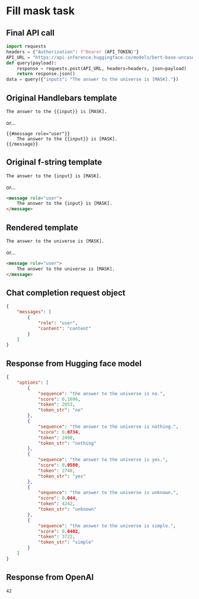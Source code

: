 # Fill mask task

## Final API call

```python
import requests
headers = {"Authorization": f"Bearer {API_TOKEN}"}
API_URL = "https://api-inference.huggingface.co/models/bert-base-uncased"
def query(payload):
    response = requests.post(API_URL, headers=headers, json=payload)
    return response.json()
data = query({"inputs": "The answer to the universe is [MASK]."})
```

## Original Handlebars template

```handlebars
The answer to the {{input}} is [MASK].
```
or...

```
{{#message role="user"}}
    The answer to the {{input}} is [MASK].
{{/message}}
```

## Original f-string template

```html
The answer to the {input} is [MASK].
```

or...

```html
<message role="user">
    The answer to the {input} is [MASK].
</message>
```

## Rendered template

```html
The answer to the universe is [MASK].
```

or...

```html
<message role="user">
    The answer to the universe is [MASK].
</message>
```

## Chat completion request object

```json
{
    "messages": [
        {
            "role": "user",
            "content": "content"
        }
    ]
}
```

## Response from Hugging face model

```json
{
    "options": [
        {
            "sequence": "the answer to the universe is no.",
            "score": 0.1696,
            "token": 2053,
            "token_str": "no"
        },
        {
            "sequence": "the answer to the universe is nothing.",
            "score": 0.0734,
            "token": 2498,
            "token_str": "nothing"
        },
        {
            "sequence": "the answer to the universe is yes.",
            "score": 0.0580,
            "token": 2748,
            "token_str": "yes"
        },
        {
            "sequence": "the answer to the universe is unknown.",
            "score": 0.044,
            "token": 4242,
            "token_str": "unknown"
        },
        {
            "sequence": "the answer to the universe is simple.",
            "score": 0.0402,
            "token": 3722,
            "token_str": "simple"
        }
    ]
}
```

## Response from OpenAI

```
42
```